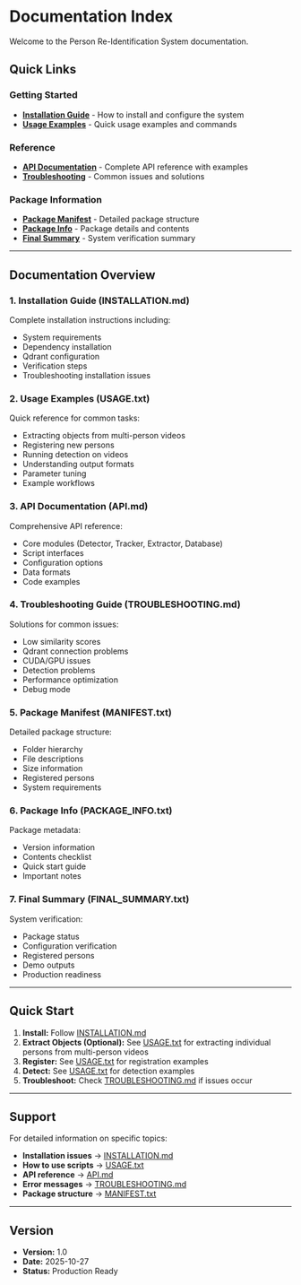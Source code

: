 # Documentation Index

Welcome to the Person Re-Identification System documentation.

## Quick Links

### Getting Started
- **[Installation Guide](INSTALLATION.md)** - How to install and configure the system
- **[Usage Examples](USAGE.txt)** - Quick usage examples and commands

### Reference
- **[API Documentation](API.md)** - Complete API reference with examples
- **[Troubleshooting](TROUBLESHOOTING.md)** - Common issues and solutions

### Package Information
- **[Package Manifest](MANIFEST.txt)** - Detailed package structure
- **[Package Info](PACKAGE_INFO.txt)** - Package details and contents
- **[Final Summary](FINAL_SUMMARY.txt)** - System verification summary

---

## Documentation Overview

### 1. Installation Guide (INSTALLATION.md)
Complete installation instructions including:
- System requirements
- Dependency installation
- Qdrant configuration
- Verification steps
- Troubleshooting installation issues

### 2. Usage Examples (USAGE.txt)
Quick reference for common tasks:
- Extracting objects from multi-person videos
- Registering new persons
- Running detection on videos
- Understanding output formats
- Parameter tuning
- Example workflows

### 3. API Documentation (API.md)
Comprehensive API reference:
- Core modules (Detector, Tracker, Extractor, Database)
- Script interfaces
- Configuration options
- Data formats
- Code examples

### 4. Troubleshooting Guide (TROUBLESHOOTING.md)
Solutions for common issues:
- Low similarity scores
- Qdrant connection problems
- CUDA/GPU issues
- Detection problems
- Performance optimization
- Debug mode

### 5. Package Manifest (MANIFEST.txt)
Detailed package structure:
- Folder hierarchy
- File descriptions
- Size information
- Registered persons
- System requirements

### 6. Package Info (PACKAGE_INFO.txt)
Package metadata:
- Version information
- Contents checklist
- Quick start guide
- Important notes

### 7. Final Summary (FINAL_SUMMARY.txt)
System verification:
- Package status
- Configuration verification
- Registered persons
- Demo outputs
- Production readiness

---

## Quick Start

1. **Install:** Follow [INSTALLATION.md](INSTALLATION.md)
2. **Extract Objects (Optional):** See [USAGE.txt](USAGE.txt) for extracting individual persons from multi-person videos
3. **Register:** See [USAGE.txt](USAGE.txt) for registration examples
4. **Detect:** See [USAGE.txt](USAGE.txt) for detection examples
5. **Troubleshoot:** Check [TROUBLESHOOTING.md](TROUBLESHOOTING.md) if issues occur

---

## Support

For detailed information on specific topics:

- **Installation issues** → [INSTALLATION.md](INSTALLATION.md)
- **How to use scripts** → [USAGE.txt](USAGE.txt)
- **API reference** → [API.md](API.md)
- **Error messages** → [TROUBLESHOOTING.md](TROUBLESHOOTING.md)
- **Package structure** → [MANIFEST.txt](MANIFEST.txt)

---

## Version

- **Version:** 1.0
- **Date:** 2025-10-27
- **Status:** Production Ready

